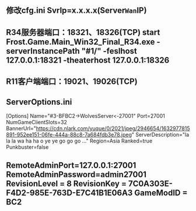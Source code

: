 修改cfg.ini
SvrIp=x.x.x.x(Server`Wan`IP)
----------------------------------------------------------------------------------------------------------------
R34服务器端口：18321、18326(TCP)
start Frost.Game.Main_Win32_Final_R34.exe -serverInstancePath "#1/"  -feslhost 127.0.0.1:18321 -theaterhost 127.0.0.1:18326
----------------------------------------------------------------------------------------------------------------
R11客户端端口：19021、19026(TCP)
----------------------------------------------------------------------------------------------------------------
ServerOptions.ini
----------------------------------------------------------------------------------------------------------------
[Options]
Name="#3-BFBC2->WolvesServer<-27001"
Port=27001
NumGameClientSlots=32
BannerUrl="https://cdn.nlark.com/yuque/0/2021/jpeg/2946654/1632977815891-952ee151-06fe-444a-88c8-7a684fdb3e78.jpeg"
ServerDescription="la la la wa ha ha o ye ye go go go ..."
Region=Asia
Ranked=true
Punkbuster=false

RemoteAdminPort=127.0.0.1:27001
RemoteAdminPassword=admin27001
RevisionLevel = 8
RevisionKey = 7C0A303E-F4D2-985E-763D-E7C41B1E06A3
GameModID = BC2
----------------------------------------------------------------------------------------------------------------
